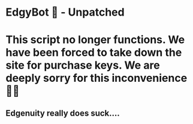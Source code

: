 # EdgyBot 🤖 - Unpatched

<h1>This script no longer functions. We have been forced to take down the site for purchase keys. We are deeply sorry for this inconvenience 🙏😟</h1>

<h2>Edgenuity really does suck....</h2>
